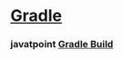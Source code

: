 # [Gradle](https://gradle.org/)



### javatpoint [Gradle Build](https://www.javatpoint.com/gradle-build)